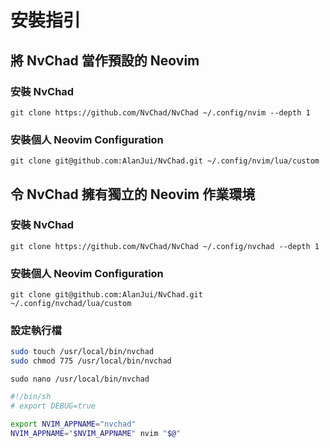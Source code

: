 # 安裝指引

## 將 NvChad 當作預設的 Neovim

### 安裝 NvChad

```
git clone https://github.com/NvChad/NvChad ~/.config/nvim --depth 1
```

### 安裝個人 Neovim Configuration

```
git clone git@github.com:AlanJui/NvChad.git ~/.config/nvim/lua/custom
```


## 令 NvChad 擁有獨立的 Neovim 作業環境

### 安裝 NvChad

```
git clone https://github.com/NvChad/NvChad ~/.config/nvchad --depth 1 
```

### 安裝個人 Neovim Configuration

```
git clone git@github.com:AlanJui/NvChad.git ~/.config/nvchad/lua/custom
```

### 設定執行檔

```sh
sudo touch /usr/local/bin/nvchad
sudo chmod 775 /usr/local/bin/nvchad
```

`sudo nano /usr/local/bin/nvchad`

```sh
#!/bin/sh
# export DEBUG=true

export NVIM_APPNAME="nvchad"
NVIM_APPNAME="$NVIM_APPNAME" nvim "$@"
```
